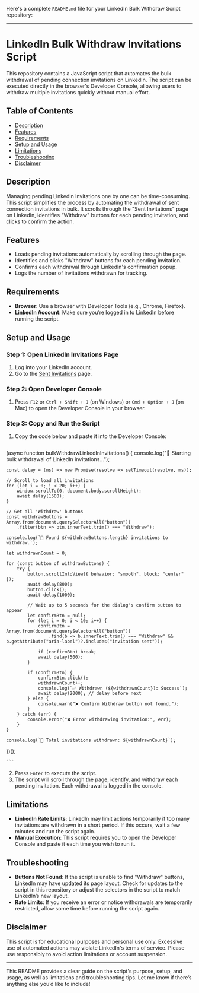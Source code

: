 Here's a complete `README.md` file for your LinkedIn Bulk Withdraw Script repository:

---

# LinkedIn Bulk Withdraw Invitations Script

This repository contains a JavaScript script that automates the bulk withdrawal of pending connection invitations on LinkedIn. The script can be executed directly in the browser's Developer Console, allowing users to withdraw multiple invitations quickly without manual effort.

## Table of Contents

- [Description](#description)
- [Features](#features)
- [Requirements](#requirements)
- [Setup and Usage](#setup-and-usage)
- [Limitations](#limitations)
- [Troubleshooting](#troubleshooting)
- [Disclaimer](#disclaimer)

## Description

Managing pending LinkedIn invitations one by one can be time-consuming. This script simplifies the process by automating the withdrawal of sent connection invitations in bulk. It scrolls through the "Sent Invitations" page on LinkedIn, identifies "Withdraw" buttons for each pending invitation, and clicks to confirm the action.

## Features

- Loads pending invitations automatically by scrolling through the page.
- Identifies and clicks "Withdraw" buttons for each pending invitation.
- Confirms each withdrawal through LinkedIn's confirmation popup.
- Logs the number of invitations withdrawn for tracking.

## Requirements

- **Browser**: Use a browser with Developer Tools (e.g., Chrome, Firefox).
- **LinkedIn Account**: Make sure you’re logged in to LinkedIn before running the script.

## Setup and Usage

### Step 1: Open LinkedIn Invitations Page

1. Log into your LinkedIn account.
2. Go to the [Sent Invitations](https://www.linkedin.com/mynetwork/invitation-manager/sent/) page.

### Step 2: Open Developer Console

1. Press `F12` or `Ctrl + Shift + J` (on Windows) or `Cmd + Option + J` (on Mac) to open the Developer Console in your browser.

### Step 3: Copy and Run the Script

1. Copy the code below and paste it into the Developer Console:

    ```javascript
 (async function bulkWithdrawLinkedInInvitations() {
    console.log("🚀 Starting bulk withdrawal of LinkedIn invitations...");

    const delay = (ms) => new Promise(resolve => setTimeout(resolve, ms));

    // Scroll to load all invitations
    for (let i = 0; i < 20; i++) {
        window.scrollTo(0, document.body.scrollHeight);
        await delay(1500);
    }

    // Get all 'Withdraw' buttons
    const withdrawButtons = Array.from(document.querySelectorAll("button"))
        .filter(btn => btn.innerText.trim() === "Withdraw");

    console.log(`📌 Found ${withdrawButtons.length} invitations to withdraw.`);

    let withdrawnCount = 0;

    for (const button of withdrawButtons) {
        try {
            button.scrollIntoView({ behavior: "smooth", block: "center" });
            await delay(800);
            button.click();
            await delay(1000);

            // Wait up to 5 seconds for the dialog's confirm button to appear
            let confirmBtn = null;
            for (let i = 0; i < 10; i++) {
                confirmBtn = Array.from(document.querySelectorAll("button"))
                    .find(b => b.innerText.trim() === "Withdraw" && b.getAttribute("aria-label")?.includes("invitation sent"));

                if (confirmBtn) break;
                await delay(500);
            }

            if (confirmBtn) {
                confirmBtn.click();
                withdrawnCount++;
                console.log(`✅ Withdrawn (${withdrawnCount}): Success`);
                await delay(2000); // delay before next
            } else {
                console.warn("❌ Confirm Withdraw button not found.");
            }
        } catch (err) {
            console.error("❌ Error withdrawing invitation:", err);
        }
    }

    console.log(`🎉 Total invitations withdrawn: ${withdrawnCount}`);
})();

    ```

2. Press `Enter` to execute the script.
3. The script will scroll through the page, identify, and withdraw each pending invitation. Each withdrawal is logged in the console.

## Limitations

- **LinkedIn Rate Limits**: LinkedIn may limit actions temporarily if too many invitations are withdrawn in a short period. If this occurs, wait a few minutes and run the script again.
- **Manual Execution**: This script requires you to open the Developer Console and paste it each time you wish to run it. 

## Troubleshooting

- **Buttons Not Found**: If the script is unable to find "Withdraw" buttons, LinkedIn may have updated its page layout. Check for updates to the script in this repository or adjust the selectors in the script to match LinkedIn’s new layout.
- **Rate Limits**: If you receive an error or notice withdrawals are temporarily restricted, allow some time before running the script again.

## Disclaimer

This script is for educational purposes and personal use only. Excessive use of automated actions may violate LinkedIn's terms of service. Please use responsibly to avoid action limitations or account suspension.

--- 

This README provides a clear guide on the script's purpose, setup, and usage, as well as limitations and troubleshooting tips. Let me know if there’s anything else you’d like to include!
